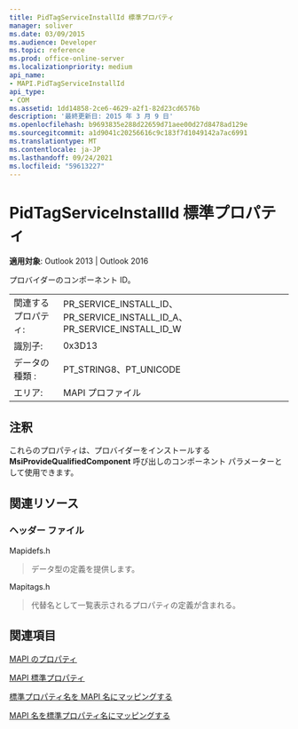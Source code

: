 ```yaml
---
title: PidTagServiceInstallId 標準プロパティ
manager: soliver
ms.date: 03/09/2015
ms.audience: Developer
ms.topic: reference
ms.prod: office-online-server
ms.localizationpriority: medium
api_name:
- MAPI.PidTagServiceInstallId
api_type:
- COM
ms.assetid: 1dd14858-2ce6-4629-a2f1-82d23cd6576b
description: '最終更新日: 2015 年 3 月 9 日'
ms.openlocfilehash: b9693835e288d22659d71aee00d27d8478ad129e
ms.sourcegitcommit: a1d9041c20256616c9c183f7d1049142a7ac6991
ms.translationtype: MT
ms.contentlocale: ja-JP
ms.lasthandoff: 09/24/2021
ms.locfileid: "59613227"
---
```

# <a name="pidtagserviceinstallid-canonical-property"></a>PidTagServiceInstallId 標準プロパティ

  
  
**適用対象**: Outlook 2013 | Outlook 2016 
  
プロバイダーのコンポーネント ID。
  
|||
|:-----|:-----|
|関連するプロパティ:  <br/> |PR_SERVICE_INSTALL_ID、PR_SERVICE_INSTALL_ID_A、PR_SERVICE_INSTALL_ID_W  <br/> |
|識別子:  <br/> |0x3D13  <br/> |
|データの種類 :   <br/> |PT_STRING8、PT_UNICODE  <br/> |
|エリア:  <br/> |MAPI プロファイル  <br/> |
   
## <a name="remarks"></a>注釈

これらのプロパティは、プロバイダーをインストールする **MsiProvideQualifiedComponent** 呼び出しのコンポーネント パラメーターとして使用できます。 
  
## <a name="related-resources"></a>関連リソース

### <a name="header-files"></a>ヘッダー ファイル

Mapidefs.h
  
> データ型の定義を提供します。
    
Mapitags.h
  
> 代替名として一覧表示されるプロパティの定義が含まれる。
    
## <a name="see-also"></a>関連項目



[MAPI のプロパティ](mapi-properties.md)
  
[MAPI 標準プロパティ](mapi-canonical-properties.md)
  
[標準プロパティ名を MAPI 名にマッピングする](mapping-canonical-property-names-to-mapi-names.md)
  
[MAPI 名を標準プロパティ名にマッピングする](mapping-mapi-names-to-canonical-property-names.md)

